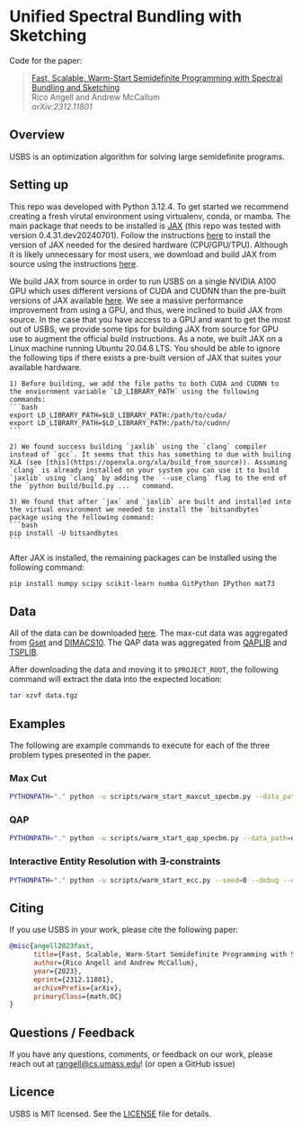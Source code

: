 # Unified Spectral Bundling with Sketching

Code for the paper:

> [Fast, Scalable, Warm-Start Semidefinite Programming with Spectral Bundling and Sketching](https://arxiv.org/abs/2312.11801)\
> Rico Angell and Andrew McCallum\
> _arXiv:2312.11801_

## Overview

USBS is an optimization algorithm for solving large semidefinite programs.

## Setting up
This repo was developed with Python 3.12.4. To get started we recommend creating a fresh virutal environment using virtualenv, conda, or mamba. The main package that needs to be installed is [JAX](https://github.com/google/jax) (this repo was tested with version 0.4.31.dev20240701). Follow the instructions [here](https://jax.readthedocs.io/en/latest/installation.html) to install the version of JAX needed for the desired hardware (CPU/GPU/TPU). Although it is likely unnecessary for most users, we download and build JAX from source using the instructions [here](https://jax.readthedocs.io/en/latest/developer.html#building-from-source).

We build JAX from source in order to run USBS on a single NVIDIA A100 GPU which uses different versions of CUDA and CUDNN than the pre-built versions of JAX available [here](https://storage.googleapis.com/jax-releases/jax_cuda_releases.html). We see a massive performance improvement from using a GPU, and thus, were inclined to build JAX from source. In the case that you have access to a GPU and want to get the most out of USBS, we provide some tips for building JAX from source for GPU use to augment the official build instructions. As a note, we built JAX on a Linux machine running Ubuntu 20.04.6 LTS. You should be able to ignore the following tips if there exists a pre-built version of JAX that suites your available hardware.

    1) Before building, we add the file paths to both CUDA and CUDNN to the enviornment variable `LD_LIBRARY_PATH` using the following commands:
    ```bash
    export LD_LIBRARY_PATH=$LD_LIBRARY_PATH:/path/to/cuda/
    export LD_LIBRARY_PATH=$LD_LIBRARY_PATH:/path/to/cudnn/
    ```

    2) We found success building `jaxlib` using the `clang` compiler instead of `gcc`. It seems that this has something to due with builing XLA (see [this](https://openxla.org/xla/build_from_source)). Assuming `clang` is already installed on your system you can use it to build `jaxlib` using `clang` by adding the `--use_clang` flag to the end of the `python build/build.py ... ` command.
  
    3) We found that after `jax` and `jaxlib` are built and installed into the virtual environment we needed to install the `bitsandbytes` package using the following command:
    ```bash
    pip install -U bitsandbytes
    ```

After JAX is installed, the remaining packages can be installed using the following command:
```bash
pip install numpy scipy scikit-learn numba GitPython IPython mat73  
```

## Data
All of the data can be downloaded [here](https://drive.google.com/uc?id=12spD7qZ_6NFVAlTlqxrykGh3VomRHPYy&export=download). The max-cut data was aggregated from [Gset](https://www.cise.ufl.edu/research/sparse/matrices/Gset/) and [DIMACS10](https://www.cise.ufl.edu/research/sparse/matrices/DIMACS10/index.html).
The QAP data was aggregated from [QAPLIB](https://qaplib.mgi.polymtl.ca/) and [TSPLIB](http://comopt.ifi.uni-heidelberg.de/software/TSPLIB95/tsp/).

After downloading the data and moving it to `$PROJECT_ROOT`, the following command will extract the data into the expected location:
```bash
tar xzvf data.tgz
```

## Examples

The following are example commands to execute for each of the three problem types presented in the paper.

### Max Cut
```bash
PYTHONPATH="." python -u scripts/warm_start_maxcut_specbm.py --data_path=data/maxcut/Gset/G1.mat --max_iters=5000 --max_time=360 --trace_factor=2.0 --rho=0.01 --beta=0.25 --k_curr=10 --k_past=1 --sketch_dim=10 --obj_gap_eps=1e-07 --infeas_gap_eps=1e-07 --max_infeas_eps=1e-07 --subprob_max_iters=100 --subprob_eps=1e-15 --lanczos_max_restarts=10 --warm_start_strategy="none" 
```

### QAP
```bash
PYTHONPATH="." python -u scripts/warm_start_qap_specbm.py --data_path=data/qap/qapdata/chr12a.dat --max_iters=5000 --max_time=360 --trace_factor=2.0 --rho=0.005 --beta=0.25 --k_curr=2 --k_past=0 --obj_gap_eps=1e-07 --infeas_gap_eps=1e-07 --max_infeas_eps=1e-07 --subprob_max_iters=100 --subprob_eps=1e-7 --lanczos_max_restarts=10 --warm_start_strategy="none"
```

### Interactive Entity Resolution with $\exists$-constraints
```bash
PYTHONPATH="." python -u scripts/warm_start_ecc.py --seed=0 --debug --output_dir=test_out --data_path=data/ecc/merged_pubmed_processed.pkl --max_rounds=100 --max_iters=100000 --trace_factor=2.0 --k_curr=3 --k_past=0 --rho=0.01 --beta=0.25 --sketch_dim=-1 --subprob_max_iters=30 --subprob_eps=1e-7 --lanczos_max_restarts=10 --obj_gap_eps=0.1 --infeas_gap_eps=0.1 --max_infeas_eps=0.1
```

## Citing

If you use USBS in your work, please cite the following paper:  
```bibtex
@misc{angell2023fast,
      title={Fast, Scalable, Warm-Start Semidefinite Programming with Spectral Bundling and Sketching}, 
      author={Rico Angell and Andrew McCallum},
      year={2023},
      eprint={2312.11801},
      archivePrefix={arXiv},
      primaryClass={math.OC}
}
```
## Questions / Feedback

If you have any questions, comments, or feedback on our work, please reach out at
[rangell@cs.umass.edu](mailto:rangell@cs.umass.edu)! (or open a GitHub issue)

## Licence
USBS is MIT licensed. See the [LICENSE](LICENSE) file for details.
